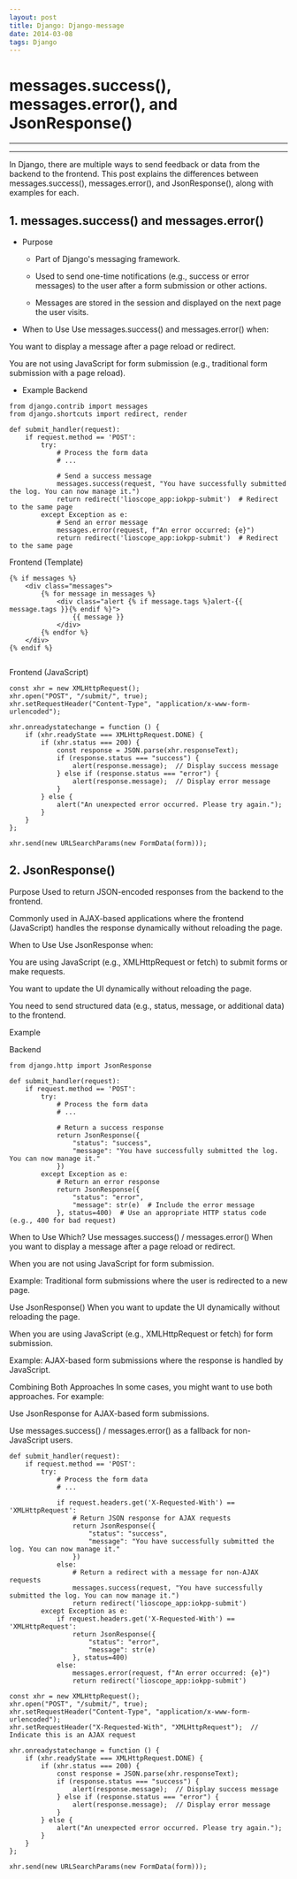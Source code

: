 ```yaml
---
layout: post
title: Django: Django-message
date: 2014-03-08 
tags: Django   
---
```



# messages.success(), messages.error(), and JsonResponse()
___________________________________________________________

--------

In Django, there are multiple ways to send feedback or data from the backend to the frontend. This post explains the differences between messages.success(), messages.error(), and JsonResponse(), along with examples for each.

## 1. messages.success() and messages.error()

* Purpose
    * Part of Django's messaging framework.

    * Used to send one-time notifications (e.g., success or error messages) to the user after a form submission or other actions.

    * Messages are stored in the session and displayed on the next page the user visits.

* When to Use
Use messages.success() and messages.error() when:

You want to display a message after a page reload or redirect.

You are not using JavaScript for form submission (e.g., traditional form submission with a page reload).

* Example
Backend

```
from django.contrib import messages
from django.shortcuts import redirect, render

def submit_handler(request):
    if request.method == 'POST':
        try:
            # Process the form data
            # ...

            # Send a success message
            messages.success(request, "You have successfully submitted the log. You can now manage it.")
            return redirect('lioscope_app:iokpp-submit')  # Redirect to the same page
        except Exception as e:
            # Send an error message
            messages.error(request, f"An error occurred: {e}")
            return redirect('lioscope_app:iokpp-submit')  # Redirect to the same page
```
Frontend (Template)
```
{% if messages %}
    <div class="messages">
        {% for message in messages %}
            <div class="alert {% if message.tags %}alert-{{ message.tags }}{% endif %}">
                {{ message }}
            </div>
        {% endfor %}
    </div>
{% endif %}


```  
Frontend (JavaScript)


```
const xhr = new XMLHttpRequest();
xhr.open("POST", "/submit/", true);
xhr.setRequestHeader("Content-Type", "application/x-www-form-urlencoded");

xhr.onreadystatechange = function () {
    if (xhr.readyState === XMLHttpRequest.DONE) {
        if (xhr.status === 200) {
            const response = JSON.parse(xhr.responseText);
            if (response.status === "success") {
                alert(response.message);  // Display success message
            } else if (response.status === "error") {
                alert(response.message);  // Display error message
            }
        } else {
            alert("An unexpected error occurred. Please try again.");
        }
    }
};

xhr.send(new URLSearchParams(new FormData(form)));

```





## 2. JsonResponse()

Purpose
Used to return JSON-encoded responses from the backend to the frontend.

Commonly used in AJAX-based applications where the frontend (JavaScript) handles the response dynamically without reloading the page.

When to Use
Use JsonResponse when:

You are using JavaScript (e.g., XMLHttpRequest or fetch) to submit forms or make requests.

You want to update the UI dynamically without reloading the page.

You need to send structured data (e.g., status, message, or additional data) to the frontend.

Example


Backend

```
from django.http import JsonResponse

def submit_handler(request):
    if request.method == 'POST':
        try:
            # Process the form data
            # ...

            # Return a success response
            return JsonResponse({
                "status": "success",
                "message": "You have successfully submitted the log. You can now manage it."
            })
        except Exception as e:
            # Return an error response
            return JsonResponse({
                "status": "error",
                "message": str(e)  # Include the error message
            }, status=400)  # Use an appropriate HTTP status code (e.g., 400 for bad request)
```


When to Use Which?
Use messages.success() / messages.error()
When you want to display a message after a page reload or redirect.

When you are not using JavaScript for form submission.

Example: Traditional form submissions where the user is redirected to a new page.

Use JsonResponse()
When you want to update the UI dynamically without reloading the page.

When you are using JavaScript (e.g., XMLHttpRequest or fetch) for form submission.

Example: AJAX-based form submissions where the response is handled by JavaScript.

Combining Both Approaches
In some cases, you might want to use both approaches. For example:

Use JsonResponse for AJAX-based form submissions.

Use messages.success() / messages.error() as a fallback for non-JavaScript users.


```
def submit_handler(request):
    if request.method == 'POST':
        try:
            # Process the form data
            # ...

            if request.headers.get('X-Requested-With') == 'XMLHttpRequest':
                # Return JSON response for AJAX requests
                return JsonResponse({
                    "status": "success",
                    "message": "You have successfully submitted the log. You can now manage it."
                })
            else:
                # Return a redirect with a message for non-AJAX requests
                messages.success(request, "You have successfully submitted the log. You can now manage it.")
                return redirect('lioscope_app:iokpp-submit')
        except Exception as e:
            if request.headers.get('X-Requested-With') == 'XMLHttpRequest':
                return JsonResponse({
                    "status": "error",
                    "message": str(e)
                }, status=400)
            else:
                messages.error(request, f"An error occurred: {e}")
                return redirect('lioscope_app:iokpp-submit')

```


```
const xhr = new XMLHttpRequest();
xhr.open("POST", "/submit/", true);
xhr.setRequestHeader("Content-Type", "application/x-www-form-urlencoded");
xhr.setRequestHeader("X-Requested-With", "XMLHttpRequest");  // Indicate this is an AJAX request

xhr.onreadystatechange = function () {
    if (xhr.readyState === XMLHttpRequest.DONE) {
        if (xhr.status === 200) {
            const response = JSON.parse(xhr.responseText);
            if (response.status === "success") {
                alert(response.message);  // Display success message
            } else if (response.status === "error") {
                alert(response.message);  // Display error message
            }
        } else {
            alert("An unexpected error occurred. Please try again.");
        }
    }
};

xhr.send(new URLSearchParams(new FormData(form)));


```

